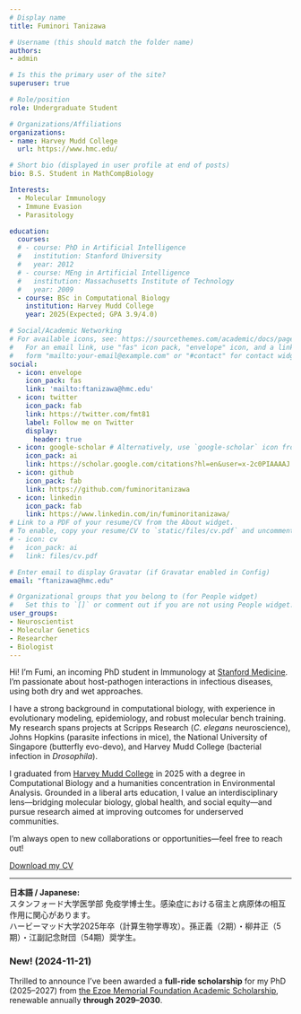 ```yaml
---
# Display name
title: Fuminori Tanizawa

# Username (this should match the folder name)
authors:
- admin

# Is this the primary user of the site?
superuser: true

# Role/position
role: Undergraduate Student

# Organizations/Affiliations
organizations:
- name: Harvey Mudd College
  url: https://www.hmc.edu/

# Short bio (displayed in user profile at end of posts)
bio: B.S. Student in MathCompBiology

Interests:
  - Molecular Immunology
  - Immune Evasion
  - Parasitology

education:
  courses:
  # - course: PhD in Artificial Intelligence
  #   institution: Stanford University
  #   year: 2012
  # - course: MEng in Artificial Intelligence
  #   institution: Massachusetts Institute of Technology
  #   year: 2009
  - course: BSc in Computational Biology
    institution: Harvey Mudd College
    year: 2025(Expected; GPA 3.9/4.0)

# Social/Academic Networking
# For available icons, see: https://sourcethemes.com/academic/docs/page-builder/#icons
#   For an email link, use "fas" icon pack, "envelope" icon, and a link in the
#   form "mailto:your-email@example.com" or "#contact" for contact widget.
social:
  - icon: envelope
    icon_pack: fas
    link: 'mailto:ftanizawa@hmc.edu'
  - icon: twitter
    icon_pack: fab
    link: https://twitter.com/fmt81
    label: Follow me on Twitter
    display:
      header: true
  - icon: google-scholar # Alternatively, use `google-scholar` icon from `ai` icon pack
    icon_pack: ai
    link: https://scholar.google.com/citations?hl=en&user=x-2c0PIAAAAJ
  - icon: github
    icon_pack: fab
    link: https://github.com/fuminoritanizawa
  - icon: linkedin
    icon_pack: fab
    link: https://www.linkedin.com/in/fuminoritanizawa/
# Link to a PDF of your resume/CV from the About widget.
# To enable, copy your resume/CV to `static/files/cv.pdf` and uncomment the lines below.
# - icon: cv
#   icon_pack: ai
#   link: files/cv.pdf

# Enter email to display Gravatar (if Gravatar enabled in Config)
email: "ftanizawa@hmc.edu"

# Organizational groups that you belong to (for People widget)
#   Set this to `[]` or comment out if you are not using People widget.
user_groups:
- Neuroscientist
- Molecular Genetics
- Researcher
- Biologist
---
```

<section>
  <p>
    Hi! I’m Fumi, an incoming PhD student in Immunology at 
    <a href="https://med.stanford.edu/immunol.html" target="_blank">Stanford Medicine</a>. 
    I’m passionate about host-pathogen interactions in infectious diseases, using both dry and wet approaches.
  </p>

  <p>
    I have a strong background in computational biology, with experience in evolutionary modeling, epidemiology, and robust molecular bench training. 
    My research spans projects at Scripps Research (<em>C. elegans</em> neuroscience), Johns Hopkins (parasite infections in mice), 
    the National University of Singapore (butterfly evo-devo), and Harvey Mudd College (bacterial infection in <em>Drosophila</em>).
  </p>

  <p>
    I graduated from <a href="https://www.hmc.edu/" target="_blank">Harvey Mudd College</a> in 2025 with a degree in Computational Biology 
    and a humanities concentration in Environmental Analysis. Grounded in a liberal arts education, I value an interdisciplinary lens—bridging molecular biology, global health, and social equity—and pursue research aimed at improving outcomes for underserved communities.
  </p>

  <p>
    I’m always open to new collaborations or opportunities—feel free to reach out!
  </p>

  <p>
    <i class="fas fa-download pr-1 fa-fw"></i>
    <a href="fuminoritanizawa_cv.pdf" download>Download my CV</a>
  </p>

  <hr>

  <p><strong>日本語 / Japanese:</strong><br>
  スタンフォード大学医学部 免疫学博士生。感染症における宿主と病原体の相互作用に関心があります。<br>
  ハービーマッド大学2025年卒（計算生物学専攻）。孫正義（2期）・柳井正（5期）・江副記念財団（54期）奨学生。
  </p>
</section>

### New! (2024-11-21)
Thrilled to announce I’ve been awarded a **full-ride scholarship** for my PhD (2025–2027) from <a href="https://www.recruit-foundation.org/en/">the Ezoe Memorial Foundation Academic Scholarship</a>, renewable annually **through 2029–2030**.